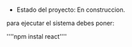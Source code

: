 <h1 sistena de registros></h1>

- Estado del proyecto: En construccion.

para ejecutar el sistema debes poner:

''''npm instal react''''
